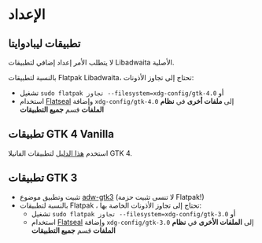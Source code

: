 # الإعداد

## تطبيقات ليبادوايتا

لا يتطلب الأمر إعداد إضافي لتطبيقات Libadwaita الأصلية.

بالنسبة لتطبيقات Flatpak Libadwaita، تحتاج إلى تجاوز الأذونات:

- تشغيل `sudo flatpak تجاوز --filesystem=xdg-config/gtk-4.0` أو
- استخدام [Flatseal](https://github.com/tchx84/Flatseal) وإضافة `xdg-config/gtk-4.0` إلى **ملفات أخرى** في **نظام الملفات** قسم **جميع التطبيقات**

## تطبيقات GTK 4 Vanilla

استخدم [هذا الدليل](https://github.com/lassekongo83/adw-gtk3/blob/main/gtk4.md) لتطبيقات الفانيلا GTK 4.

## تطبيقات GTK 3

- تثبيت وتطبيق موضوع [adw-gtk3](https://github.com/lassekongo83/adw-gtk3#readme) (لا تنسى تثبيت حزمة Flatpak!)
- بالنسبة لتطبيقات Flatpak ، تحتاج إلى تجاوز الأذونات الخاصة بها:
  - تشغيل `sudo flatpak تجاوز --filesystem=xdg-config/gtk-3.0` أو
  - استخدام [Flatseal](https://github.com/tchx84/Flatseal) وإضافة `xdg-config/gtk-3.0` إلى **الملفات الأخرى** في **نظام الملفات** قسم **جميع التطبيقات**
